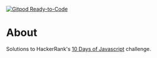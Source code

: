 [![Gitpod Ready-to-Code](https://img.shields.io/badge/Gitpod-Ready--to--Code-blue?logo=gitpod)](https://gitpod.io/#https://github.com/raleighlittles/10_Days_Of_JavaScript-HackerRank) 

# About
Solutions to HackerRank's [10 Days of Javascript](https://www.hackerrank.com/domains/tutorials/10-days-of-javascript/) challenge.
